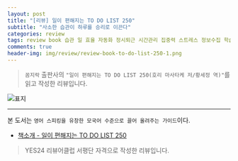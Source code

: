 ```yaml
---  
layout: post  
title: "[리뷰] 일이 편해지는 TO DO LIST 250"  
subtitle: "사소한 습관이 하루를 승리로 이끈다"  
categories: review  
tags: review book 습관 일 효율 자동화 정시퇴근 시간관리 집중력 스트레스 정보수집 학습 아이디어 커뮤니케이션 여행
comments: true  
header-img: img/review/review-book-to-do-list-250-1.png
---  
```

  
> `꼼지락` 출판사의 `"일이 편해지는 TO DO LIST 250(호리 마사타케 저/황세정 역)"`를 읽고 작성한 리뷰입니다.  

![표지](https://theorydb.github.io/assets/img/review/review-book-to-do-list-250-1.png)  

---

본 도서는 `영어 스피킹을 유창한 모국어 수준으로 끌어 올려주는 가이드`이다.


* [책소개 - 일이 편해지는 TO DO LIST 250](http://www.yes24.com/Product/goods/91576176)

> YES24 리뷰어클럽 서평단 자격으로 작성한 리뷰입니다.